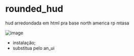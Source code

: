 # rounded_hud
hud arredondada em html pra base north america rp mtasa

![image](https://user-images.githubusercontent.com/59644093/219978988-352b141f-0bf0-4328-975d-76190318fac8.png)


- instalação;
- substitua pelo an_ui
